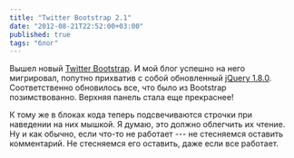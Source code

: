 ```yaml
---
title: "Twitter Bootstrap 2.1"
date: "2012-08-21T22:52:00+03:00"
published: true
tags: "блог"
---
```


Вышел новый [Twitter Bootstrap](http://twitter.github.com/bootstrap/). И мой блог успешно на него мигрировал, попутно прихватив с собой обновленный [jQuery 1.8.0](http://jquery.com/). Соответственно обновилось все, что было из Bootstrap позимствованно. Верхняя панель стала еще прекраснее!

К тому же в блоках кода теперь подсвечиваются строчки при наведении на них мышкой. Я думаю, это должно облегчить их чтение. Ну и как обычно, если что-то не работает --- не стесняемся оставить комментарий. Не стесняемся его оставить, даже если все работает.
